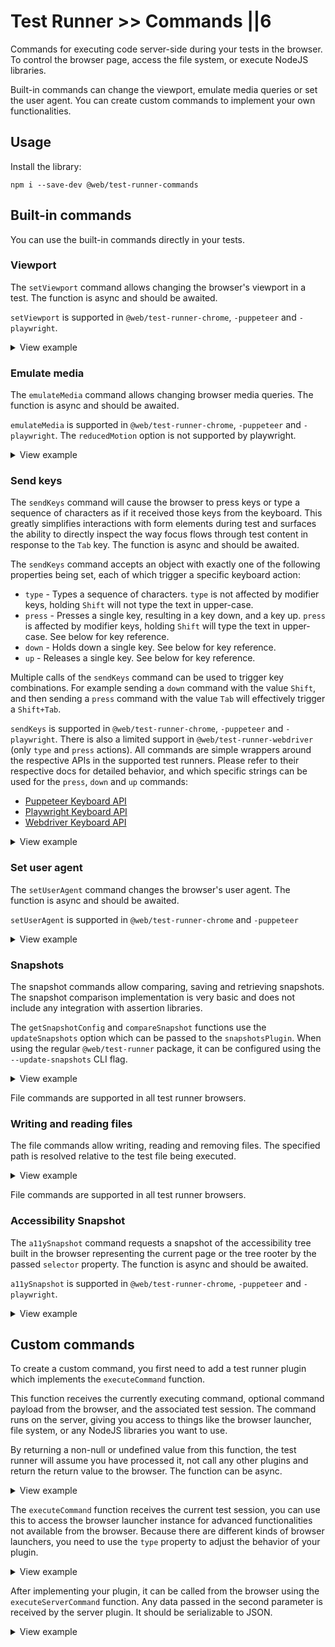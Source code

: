# Test Runner >> Commands ||6

Commands for executing code server-side during your tests in the browser. To control the browser page, access the file system, or execute NodeJS libraries.

Built-in commands can change the viewport, emulate media queries or set the user agent. You can create custom commands to implement your own functionalities.

## Usage

Install the library:

```
npm i --save-dev @web/test-runner-commands
```

## Built-in commands

You can use the built-in commands directly in your tests.

### Viewport

The `setViewport` command allows changing the browser's viewport in a test. The function is async and should be awaited.

`setViewport` is supported in `@web/test-runner-chrome`, `-puppeteer` and `-playwright`.

<details>
  <summary>View example</summary>

```js
import { setViewport } from '@web/test-runner-commands';

describe('my component', () => {
  it('works on 360x640', async () => {
    await setViewport({ width: 360, height: 640 });
    console.log(window.innerWidth); // 360
    console.log(window.innerHeight); // 640
  });

  it('works on 400x800', async () => {
    await setViewport({ width: 400, height: 800 });
    console.log(window.innerWidth); // 400
    console.log(window.innerHeight); // 800
  });
});
```

</details>

### Emulate media

The `emulateMedia` command allows changing browser media queries. The function is async and should be awaited.

`emulateMedia` is supported in `@web/test-runner-chrome`, `-puppeteer` and `-playwright`. The `reducedMotion` option is not supported by playwright.

<details>
<summary>View example</summary>

```js
import { emulateMedia } from '@web/test-runner-commands';

it('can emulate print media type', async () => {
  await emulateMedia({ media: 'print' });
  expect(matchMedia('print').matches).to.be.true;
  await emulateMedia({ media: 'screen' });
  expect(matchMedia('screen').matches).to.be.true;
});

it('can emulate color scheme', async () => {
  await emulateMedia({ colorScheme: 'dark' });
  expect(matchMedia('(prefers-color-scheme: dark)').matches).to.be.true;
  await emulateMedia({ colorScheme: 'light' });
  expect(matchMedia('(prefers-color-scheme: light)').matches).to.be.true;
});

it('can emulate reduced motion', async () => {
  await emulateMedia({ reducedMotion: 'reduce' });
  expect(matchMedia('(prefers-reduced-motion: reduce)').matches).to.be.true;
  await emulateMedia({ reducedMotion: 'no-preference' });
  expect(matchMedia('(prefers-reduced-motion: no-preference)').matches).to.be.true;
});
```

</details>

### Send keys

The `sendKeys` command will cause the browser to press keys or type a sequence of characters as if it received those keys from the keyboard. This greatly simplifies interactions with form elements during test and surfaces the ability to directly inspect the way focus flows through test content in response to the `Tab` key. The function is async and should be awaited.

The `sendKeys` command accepts an object with exactly one of the following properties being set, each of which trigger a specific keyboard action:

- `type` - Types a sequence of characters. `type` is not affected by modifier keys, holding `Shift` will not type the text in upper-case.
- `press` - Presses a single key, resulting in a key down, and a key up. `press` is affected by modifier keys, holding `Shift` will type the text in upper-case. See below for key reference.
- `down` - Holds down a single key. See below for key reference.
- `up` - Releases a single key. See below for key reference.

Multiple calls of the `sendKeys` command can be used to trigger key combinations.
For example sending a `down` command with the value `Shift`, and then sending a `press` command with the value `Tab` will effectively trigger a `Shift+Tab`.

`sendKeys` is supported in `@web/test-runner-chrome`, `-puppeteer` and `-playwright`.
There is also a limited support in `@web/test-runner-webdriver` (only `type` and `press` actions).
All commands are simple wrappers around the respective APIs in the supported test runners.
Please refer to their respective docs for detailed behavior, and which specific strings can be used for the `press`, `down` and `up` commands:

- [Puppeteer Keyboard API](https://pptr.dev/#?product=Puppeteer&show=api-class-keyboard)
- [Playwright Keyboard API](https://playwright.dev/docs/api/class-keyboard)
- [Webdriver Keyboard API](https://webdriver.io/docs/api/browser/keys/)

<details>
<summary>View example</summary>

```js
import { sendKeys } from '@web/test-runner-commands';

it('natively types into an input', async () => {
  const keys = 'abc123';
  const input = document.createElement('input');
  document.body.append(input);
  input.focus();

  await sendKeys({
    type: keys,
  });

  expect(input.value).to.equal(keys);
  input.remove();
});

it('natively presses `Tab`', async () => {
  const input1 = document.createElement('input');
  const input2 = document.createElement('input');
  document.body.append(input1, input2);
  input1.focus();
  expect(document.activeElement).to.equal(input1);

  await sendKeys({
    press: 'Tab',
  });

  expect(document.activeElement).to.equal(input2);
  input1.remove();
  input2.remove();
});

it('natively presses `Shift+Tab`', async () => {
  const input1 = document.createElement('input');
  const input2 = document.createElement('input');
  document.body.append(input1, input2);
  input2.focus();
  expect(document.activeElement).to.equal(input2);

  await sendKeys({
    down: 'Shift',
  });
  await sendKeys({
    press: 'Tab',
  });
  await sendKeys({
    up: 'Shift',
  });

  expect(document.activeElement).to.equal(input1);
  input1.remove();
  input2.remove();
});

it('natively holds and then releases a key', async () => {
  const input = document.createElement('input');
  document.body.append(input);
  input.focus();

  await sendKeys({
    down: 'Shift',
  });
  // Note that pressed modifier keys are only respected when using `press` or
  // `down`, and only when using the `Key...` variants.
  await sendKeys({
    press: 'KeyA',
  });
  await sendKeys({
    press: 'KeyB',
  });
  await sendKeys({
    press: 'KeyC',
  });
  await sendKeys({
    up: 'Shift',
  });
  await sendKeys({
    press: 'KeyA',
  });
  await sendKeys({
    press: 'KeyB',
  });
  await sendKeys({
    press: 'KeyC',
  });

  expect(input.value).to.equal('ABCabc');
  input.remove();
});
```

</details>

### Set user agent

The `setUserAgent` command changes the browser's user agent. The function is async and should be awaited.

`setUserAgent` is supported in `@web/test-runner-chrome` and `-puppeteer`

<details>
<summary>View example</summary>

```js
import { setUserAgent } from '@web/test-runner-commands';

it('can set the user agent', async () => {
  const userAgent = 'my custom user agent';
  expect(navigator.userAgent).to.not.equal(userAgent);
  await setUserAgent(userAgent);
  expect(navigator.userAgent).to.equal(userAgent);
});
```

</details>

### Snapshots

The snapshot commands allow comparing, saving and retrieving snapshots. The snapshot comparison implementation is very basic and does not include any integration with assertion libraries.

The `getSnapshotConfig` and `compareSnapshot` functions use the `updateSnapshots` option which can be passed to the `snapshotsPlugin`. When using the regular `@web/test-runner` package, it can be configured using the `--update-snapshots` CLI flag.

<details>
<summary>View example</summary>

```js
import {
  getSnapshotConfig,
  getSnapshots,
  getSnapshot,
  saveSnapshot,
  removeSnapshot,
  compareSnapshot,
} from '@web/test-runner-commands';

it('can compare snapshots', async () => {
  await compareSnapshot({ name: 'my-snapshot', content: 'my snapshot content' });
});

it('can use raw snapshot commands', async () => {
  // the config contains a boolean whether updating snapshots is enabled, this can be used by assertion
  // library plugins to decide to overwrite the existing snapshot
  const config = await getSnapshotConfig();
  console.log(config.updateSnapshots);

  // returns all the snapshots defined for this test file
  const snapshots = await getSnapshots();

  // returns the stored snapshot for this file with this name
  const snapshot = await getSnapshot({ name: 'my-snapshot' });

  // saves snapshot with this name and content
  await saveSnapshot({ name: 'my-snapshot', content: 'my snapshot content' });

  // removes snapshot with this name
  await removeSnapshot({ name: 'my-snapshot' });
});
```

</details>

File commands are supported in all test runner browsers.

### Writing and reading files

The file commands allow writing, reading and removing files. The specified path is resolved relative to the test file being executed.

<details>
<summary>View example</summary>

```js
import { writeFile, readFile, removeFile } from '@web/test-runner-commands';

it('can use file commands', async () => {
  await writeFile('test-data/hello-world.txt', 'Hello world!');

  const content = await readFile('test-data/hello-world.txt');
  console.log(content); // 'Hello world!'

  await removeFile('test-data/hello-world.txt');
});
```

</details>

File commands are supported in all test runner browsers.

### Accessibility Snapshot

The `a11ySnapshot` command requests a snapshot of the accessibility tree built in the browser representing the current page or the tree rooter by the passed `selector` property. The function is async and should be awaited.

`a11ySnapshot` is supported in `@web/test-runner-chrome`, `-puppeteer` and `-playwright`.

<details>
<summary>View example</summary>

```js
import { a11ySnapshot, findAccessibilityNode } from '@web/test-runner-commands';

it('returns an accessibility tree with appropriately labelled element in it', async () => {
  const buttonText = 'Button Text';
  const labelText = 'Label Text';
  const fullText = `${labelText} ${buttonText}`;
  const role = 'button';

  const label = document.createElement('label');
  label.textContent = labelText;
  label.id = 'label';
  const button = document.createElement('button');
  button.textContent = buttonText;
  button.id = 'button';
  button.setAttribute('aria-labelledby', 'label button');
  document.body.append(label, button);

  const snapshot = await a11ySnapshot();
  const foundNode = findAccessibilityNode(
    snapshot,
    node => node.name === fullText && node.role === role,
  );
  expect(foundNode, 'A node with the supplied name has been found.').to.not.be.null;

  label.remove();
  button.remove();
});
```

</details>

## Custom commands

To create a custom command, you first need to add a test runner plugin which implements the `executeCommand` function.

This function receives the currently executing command, optional command payload from the browser, and the associated test session. The command runs on the server, giving you access to things like the browser launcher, file system, or any NodeJS libraries you want to use.

By returning a non-null or undefined value from this function, the test runner will assume you have processed it, not call any other plugins and return the return value to the browser. The function can be async.

<details>

<summary>View example</summary>

```js
import fs from 'fs';

function myPlugin() {
  return {
    name: 'my-plugin',

    executeCommand({ command, payload }) {
      if (command === 'my-command') {
        // write the data receives from the browser to a disk
        fs.writeFileSync('./my-file.json', JSON.stringify(payload));
        // by returning a value, we signal the test runner we've handled this command
        return true;
      }
    },
  };
}

// your web-test-runner.config.js
export default {
  plugins: [myPlugin()],
};
```

</details>

The `executeCommand` function receives the current test session, you can use this to access the browser launcher instance for advanced functionalities not available from the browser. Because there are different kinds of browser launchers, you need to use the `type` property to adjust the behavior of your plugin.

<details>
<summary>View example</summary>

```js
export function takeScreenshotPlugin() {
  return {
    name: 'take-screen-command',

    async executeCommand({ command, payload, session }) {
      if (command === 'take-screenshot') {
        // handle specific behavior for puppeteer
        if (session.browser.type === 'puppeteer') {
          const page = session.browser.getPage(session.id);
          const screenshot = await page.screenshot();
          // do something with the screenshot
          return true;
        }

        // handle specific behavior for playwright
        if (session.browser.type === 'playwright') {
          const page = session.browser.getPage(session.id);
          const screenshot = await page.screenshot();
          // do something with the screenshot
          return true;
        }

        // you might not be able to support all browser launchers
        throw new Error(
          `Taking screenshots is not supported for browser type ${session.browser.type}.`,
        );
      }
      return undefined;
    },
  };
}
```

</details>

After implementing your plugin, it can be called from the browser using the `executeServerCommand` function. Any data passed in the second parameter is received by the server plugin. It should be serializable to JSON.

<details>
<summary>View example</summary>

```js
import { executeServerCommand } from '@web/test-runner-commands';

it('my test', async () => {
  await executeServerCommand('my-command');
  // optionally pass in serializable data
  await executeServerCommand('my-command', { foo: 'bar' });
});
```

</details>
